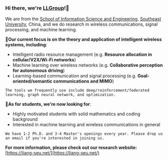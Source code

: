 ### Hi there, we're [LLGroup](https://liang-seu.net/)!:wave:
We are from the [School of Information Science and Engineering](https://radio.seu.edu.cn/), [Southeast University](https://www.seu.edu.cn/), China, and we do research in wireless communications, signal processing, and machine learning. 

🚖**Our current focus is on the theory and application of intelligent wireless systems, including**:

- Intelligent radio resource management (e.g. **Resource allocation in cellular/V2X/Wi-Fi networks**)
- Machine learning over wireless networks (e.g. **Collaborative perception for autonomous driving**)
- Learning-based communication and signal processing (e.g. **Goal-oriented/semantic communications and MIMO**)

```
The tools we frequently use include deep/reinforcement/federated learning, graph neural network, and optimization.
```

📣**As for students, we're now looking for**:
- Highly motivated students with solid mathematics and coding background
- Interested in machine learning and wireless communications in general

```
We have 1-2 Ph.D. and 3-4 Master's openings every year. Please drop us an email if you're interested in joining us.
```

**For more information, please check out our research website:** [https://liang-seu.net/](https://liang-seu.net/)
